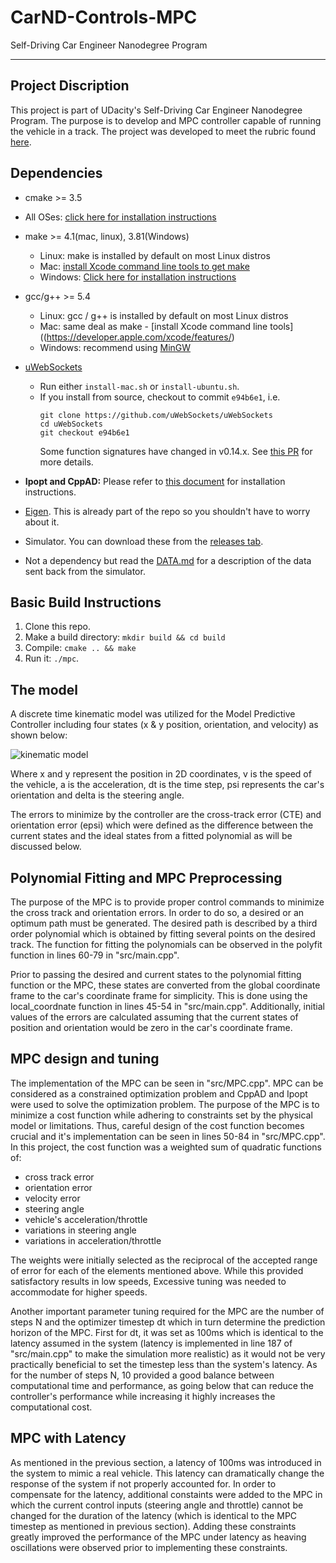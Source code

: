# CarND-Controls-MPC
Self-Driving Car Engineer Nanodegree Program

---

[//]: # (Picture Definition)
[model]: https://user-images.githubusercontent.com/37302013/46427017-2a563e00-c77b-11e8-9c97-f41667ea51dc.JPG



## Project Discription

This project is part of UDacity's Self-Driving Car Engineer Nanodegree Program. The purpose is to develop and MPC controller capable of running the vehicle in a track. The project was developed to meet the rubric found [here](https://review.udacity.com/#!/rubrics/896/view).

## Dependencies

* cmake >= 3.5
 * All OSes: [click here for installation instructions](https://cmake.org/install/)
* make >= 4.1(mac, linux), 3.81(Windows)
  * Linux: make is installed by default on most Linux distros
  * Mac: [install Xcode command line tools to get make](https://developer.apple.com/xcode/features/)
  * Windows: [Click here for installation instructions](http://gnuwin32.sourceforge.net/packages/make.htm)
* gcc/g++ >= 5.4
  * Linux: gcc / g++ is installed by default on most Linux distros
  * Mac: same deal as make - [install Xcode command line tools]((https://developer.apple.com/xcode/features/)
  * Windows: recommend using [MinGW](http://www.mingw.org/)
* [uWebSockets](https://github.com/uWebSockets/uWebSockets)
  * Run either `install-mac.sh` or `install-ubuntu.sh`.
  * If you install from source, checkout to commit `e94b6e1`, i.e.
    ```
    git clone https://github.com/uWebSockets/uWebSockets
    cd uWebSockets
    git checkout e94b6e1
    ```
    Some function signatures have changed in v0.14.x. See [this PR](https://github.com/udacity/CarND-MPC-Project/pull/3) for more details.

* **Ipopt and CppAD:** Please refer to [this document](https://github.com/udacity/CarND-MPC-Project/blob/master/install_Ipopt_CppAD.md) for installation instructions.
* [Eigen](http://eigen.tuxfamily.org/index.php?title=Main_Page). This is already part of the repo so you shouldn't have to worry about it.
* Simulator. You can download these from the [releases tab](https://github.com/udacity/self-driving-car-sim/releases).
* Not a dependency but read the [DATA.md](./DATA.md) for a description of the data sent back from the simulator.

## Basic Build Instructions

1. Clone this repo.
2. Make a build directory: `mkdir build && cd build`
3. Compile: `cmake .. && make`
4. Run it: `./mpc`.

## The model

A discrete time kinematic model was utilized for the Model Predictive Controller including four states (x & y position, orientation, and velocity) as shown below:

![kinematic model][model]

Where x and y represent the position in 2D coordinates, v is the speed of the vehicle, a is the acceleration, dt is the time step, psi represents the car's orientation and delta is the steering angle. 

The errors to minimize by the controller are the cross-track error (CTE) and orientation error (epsi) which were defined as the difference between the current states and the ideal states from a fitted polynomial as will be discussed below.

## Polynomial Fitting and MPC Preprocessing

The purpose of the MPC is to provide proper control commands to minimize the cross track and orientation errors. In order to do so, a desired or an optimum path must be generated. The desired path is described by a third order polynomial which is obtained by fitting several points on the desired track. The function for fitting the polynomials can be observed in the polyfit function in lines 60-79 in "src/main.cpp". 

Prior to passing the desired and current states to the polynomial fitting function or the MPC, these states are converted from the global coordinate frame to the car's coordinate frame for simplicity. This is done using the local_coordnate function in lines 45-54 in "src/main.cpp". Additionally, initial values of the errors are calculated assuming that the current states of position and orientation would be zero in the car's coordinate frame. 


## MPC design and tuning

The implementation of the MPC can be seen in "src/MPC.cpp". MPC can be considered as a constrained optimization problem and CppAD and Ipopt were used to solve the optimization problem. The purpose of the MPC is to minimize a cost function while adhering to constraints set by the physical model or limitations. Thus, careful design of the cost function becomes crucial and it's implementation can be seen in lines 50-84 in "src/MPC.cpp". In this project, the cost function was a weighted sum of quadratic functions of:
- cross track error
- orientation error
- velocity error
- steering angle
- vehicle's acceleration/throttle
- variations in steering angle
- variations in acceleration/throttle

The weights were initially selected as the reciprocal of the accepted range of error for each of the elements mentioned above. While this provided satisfactory results in low speeds, Excessive tuning was needed to accommodate for higher speeds. 

Another important parameter tuning required for the MPC are the number of steps N and the optimizer timestep dt which in turn determine the prediction horizon of the MPC. First for dt, it was set as 100ms which is identical to the latency assumed in the system (latency is implemented in line 187 of "src/main.cpp" to make the simulation more realistic) as it would not be very practically beneficial to set the timestep less than the system's latency. As for the number of steps N, 10 provided a good balance between computational time and performance, as going below that can reduce the controller's performance while increasing it highly increases the computational cost.

## MPC with Latency

As mentioned in the previous section, a latency of 100ms was introduced in the system to mimic a real vehicle. This latency can dramatically change the response of the system if not properly accounted for. In order to compensate for the latency, additional constaints were added to the MPC in which the current control inputs (steering angle and throttle) cannot be changed for the duration of the latency (which is identical to the MPC timestep as mentioned in previous section). Adding these constraints greatly improved the performance of the MPC under latency as heaving oscillations were observed prior to implementing these constraints.
